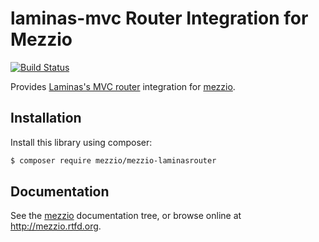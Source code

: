 # laminas-mvc Router Integration for Mezzio

[![Build Status](https://travis-ci.org/mezzio/mezzio-laminasrouter.svg?branch=master)](https://travis-ci.org/mezzio/mezzio-laminasrouter)

Provides [Laminas's MVC router](https://github.com/laminas/laminas-mvc)
integration for [mezzio](https://github.com/mezzio/mezzio).

## Installation

Install this library using composer:

```bash
$ composer require mezzio/mezzio-laminasrouter
```

## Documentation

See the [mezzio](https://github.com/mezzio/mezzio/blob/master/doc/book)
documentation tree, or browse online at http://mezzio.rtfd.org.
